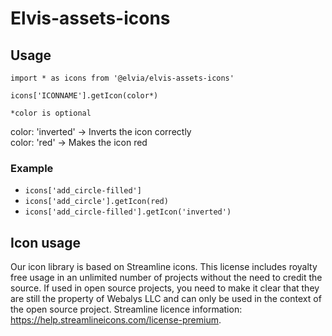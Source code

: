 # Elvis-assets-icons

## Usage

`import * as icons from '@elvia/elvis-assets-icons'`

`icons['ICONNAME'].getIcon(color*)`

`*color is optional`

color: 'inverted' -> Inverts the icon correctly <br> color: 'red' -> Makes the icon red

### Example

- `icons['add_circle-filled']`
- `icons['add_circle'].getIcon(red)`
- `icons['add_circle-filled'].getIcon('inverted')`

## Icon usage

Our icon library is based on Streamline icons. This license includes royalty free usage in an unlimited number
of projects without the need to credit the source. If used in open source projects, you need to make it clear
that they are still the property of Webalys LLC and can only be used in the context of the open source
project. Streamline licence information: https://help.streamlineicons.com/license-premium.
